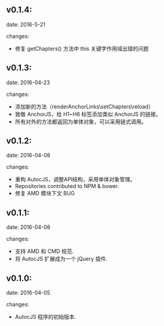 ## v0.1.4:

date: 2016-5-21

changes:

- 修复 getChapters() 方法中 this 关键字作用域出错的问题


## v0.1.3:

date: 2016-04-23

changes:
  - 添加新的方法（renderAnchorLinks\setChapters\reload）
  - 致敬 AnchorJS，给 H1~H6 标签添加类似 AnchorJS 的链接。
  - 所有对外的方法都返回为单体对象，可以采用链式调用。

## v0.1.2:

date: 2016-04-08

changes:
  - 重构 AutocJS，调整API结构，采用单体对象管理。
  - Repositories contributed to NPM & bower.
  - 修复 AMD 模块下文 BUG

## v0.1.1:

date: 2016-04-08

changes:
  - 支持 AMD 和 CMD 规范.
  - 将 AutocJS 扩展成为一个 jQuery 插件.

## v0.1.0:

date: 2016-04-05

changes:
  - AutocJS 程序的初始版本.
